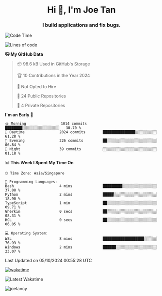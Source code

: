 <h1 align="center">Hi 👋, I'm Joe Tan</h1>
<h3 align="center">I build applications and fix bugs.</h3>

<!--START_SECTION:waka-->
![Code Time](http://img.shields.io/badge/Code%20Time-1%2C432%20hrs%2022%20mins-blue)

![Lines of code](https://img.shields.io/badge/From%20Hello%20World%20I%27ve%20Written-46.5%20million%20lines%20of%20code-blue)

**🐱 My GitHub Data** 

> 📦 98.6 kB Used in GitHub's Storage 
 > 
> 🏆 10 Contributions in the Year 2024
 > 
> 🚫 Not Opted to Hire
 > 
> 📜 24 Public Repositories 
 > 
> 🔑 4 Private Repositories 
 > 
**I'm an Early 🐤** 

```text
🌞 Morning                1014 commits        ████████░░░░░░░░░░░░░░░░░   30.70 % 
🌆 Daytime                2024 commits        ███████████████░░░░░░░░░░   61.28 % 
🌃 Evening                226 commits         ██░░░░░░░░░░░░░░░░░░░░░░░   06.84 % 
🌙 Night                  39 commits          ░░░░░░░░░░░░░░░░░░░░░░░░░   01.18 % 
```


📊 **This Week I Spent My Time On** 

```text
🕑︎ Time Zone: Asia/Singapore

💬 Programming Languages: 
Bash                     4 mins              █████████░░░░░░░░░░░░░░░░   37.88 % 
Python                   2 mins              █████░░░░░░░░░░░░░░░░░░░░   18.90 % 
TypeScript               1 min               ██░░░░░░░░░░░░░░░░░░░░░░░   09.71 % 
Gherkin                  0 secs              ██░░░░░░░░░░░░░░░░░░░░░░░   08.31 % 
HCL                      0 secs              ██░░░░░░░░░░░░░░░░░░░░░░░   06.85 % 

💻 Operating System: 
WSL                      8 mins              ███████████████████░░░░░░   76.93 % 
Windows                  2 mins              ██████░░░░░░░░░░░░░░░░░░░   23.07 % 
```


 Last Updated on 05/10/2024 00:55:28 UTC
<!--END_SECTION:waka-->
[![wakatime](https://wakatime.com/badge/user/e0e3a0f0-6d69-4241-946d-0baaf7b91278.svg)](https://wakatime.com/@e0e3a0f0-6d69-4241-946d-0baaf7b91278)

![Latest Wakatime](https://github.com/joetancy/joetancy/workflows/Latest%20Wakatime/badge.svg)

<p align="left"> <img src="https://komarev.com/ghpvc/?username=joetancy" alt="joetancy" /> </p>

